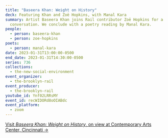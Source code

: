 ```yaml
---
title: "Baseera Khan: Weight on History"
deck: Featuring Khan and Zoë Hopkins, with Manal Kara
summary: Artist Baseera Khan joins Rail contributor Zoë Hopkins for a
  conversation. We conclude with a poetry reading by Manal Kara.
people:
  - person: baseera-khan
  - person: zoe-hopkins
poets:
  - person: manal-kara
date: 2023-01-31T13:00:00-0500
end_date: 2023-01-31T14:30:00-0500
series: 736
collections:
  - the-new-social-environment
event_organizer:
  - the-brooklyn-rail
event_producer:
  - the-brooklyn-rail
youtube_id: Ynf02LRRsMY
event_id: recWIDORd8oOIABdc
event_platform:
  - zoom
---
```

[V﻿isit *Baseera Khan: Weight on History*, on view at Contemporary Arts Center, Cincinnati →](https://www.contemporaryartscenter.org/experience/exhibitions/2022/09/baseera-khan-weight-on-history)